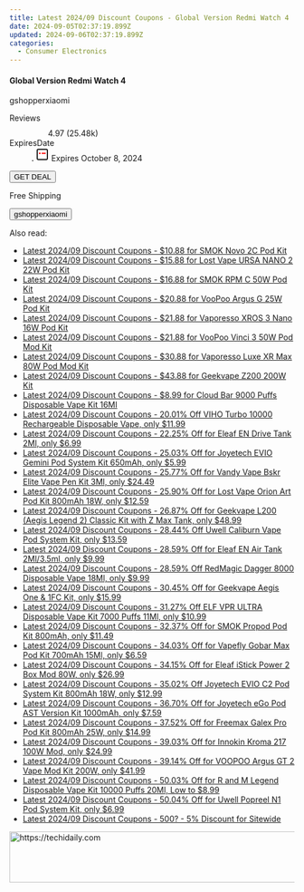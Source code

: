 ```yaml
---
title: Latest 2024/09 Discount Coupons - Global Version Redmi Watch 4
date: 2024-09-05T02:37:19.899Z
updated: 2024-09-06T02:37:19.899Z
categories:
  - Consumer Electronics
---
```



<div class="max-w-4xl mx-auto grid grid-cols-1 lg:max-w-5xl lg:gap-x-20 lg:grid-cols-2">
  <div class="relative p-3 col-start-1 row-start-1 flex flex-col-reverse rounded-lg bg-gradient-to-t from-black/75 via-black/0 sm:bg-none sm:row-start-2 sm:p-0 lg:row-start-1">
    <h4 class="mt-1 text-lg font-semibold text-white sm:text-slate-900 md:text-2xl dark:sm:text-white">Global Version Redmi Watch 4</h4>
    <p class="text-sm leading-4 font-medium text-white sm:text-slate-500 dark:sm:text-slate-400">gshopperxiaomi</p>
  </div>
  
  <div class="col-start-1 col-end-3 row-start-1 grid gap-4 sm:mb-6 sm:grid-cols-4 lg:col-start-2 lg:row-span-6 lg:row-end-6 lg:mb-0 lg:gap-6">
    
  </div>
  <dl class="row-start-2 mt-4 flex items-center text-xs font-medium sm:row-start-3 sm:mt-1 md:mt-2.5 lg:row-start-2">
    <dt class="sr-only">Reviews</dt>
    <dd class="flex items-center text-indigo-600 dark:text-indigo-400">
      <svg width="24" height="24" fill="none" aria-hidden="true" class="mr-1 stroke-current dark:stroke-indigo-500">
        <path d="m12 5 2 5h5l-4 4 2.103 5L12 16l-5.103 3L9 14l-4-4h5l2-5Z" stroke-width="2" stroke-linecap="round" stroke-linejoin="round" />
      </svg>
      <span>4.97 <span class="font-normal text-slate-400">(25.48k)</span></span>
    </dd>
    <dt class="sr-only">ExpiresDate</dt>
    <dd class="flex items-center">
      <svg width="2" height="2" aria-hidden="true" fill="currentColor" class="mx-3 text-slate-300">
        <circle cx="1" cy="1" r="1" />
      </svg>
      <svg width="24" height="24" viewBox="0 0 24 24" fill="none" stroke="currentColor" stroke-width="2">
        <rect x="3" y="3" width="18" height="18" rx="2" fill="#fff" />
        <path d="M6 10L18 10" stroke="red" stroke-width="2" fill="none" />
        <path d="M10 6L10 18" stroke="#fff" stroke-width="2" fill="none" />
      </svg>
      Expires October 8, 2024    </dd>
  </dl>
  <div class="col-start-1 row-start-3 mt-4 self-center sm:col-start-2 sm:row-span-2 sm:row-start-2 sm:mt-0 lg:col-start-1 lg:row-start-3 lg:row-end-4 lg:mt-6">
    <button type="button" onClick="javascript:window.open(decodeURIComponent('https%3A%2F%2Fwww.shareasale.com%2Fu.cfm%3Fd%3D1118128%26m%3D97331%26u%3D4338022'), '_blank');void(0);" class="rounded-lg bg-red-600 px-3 py-2 text-sm font-medium leading-6 text-white">GET DEAL</button>
  </div>
  <p class="col-start-1 mt-4 text-sm leading-6 sm:col-span-2 lg:col-span-1 lg:row-start-4 lg:mt-6 dark:text-slate-400">
  Free Shipping 
    <div>
      <button type="button" onClick="javascript:window.open(decodeURIComponent('https%3A%2F%2Fwww.shareasale.com%2Fu.cfm%3Fd%3D1118128%26m%3D97331%26u%3D4338022'), '_blank');void(0);" class="bg-green-600 text-white text-sm leading-6 font-medium py-2 px-3 rounded-lg">gshopperxiaomi</button>
    </div>
  </p>
</div>
<span class="atpl-alsoreadstyle">Also read:</span>
<div><ul>
<li><a href="https://coupons.techidaily.com/coupon-1087689-share-59344-sale/"><u>Latest 2024/09 Discount Coupons - $10.88 for SMOK Novo 2C Pod Kit</u></a></li>
<li><a href="https://coupons.techidaily.com/coupon-1088918-share-59344-sale/"><u>Latest 2024/09 Discount Coupons - $15.88 for Lost Vape URSA NANO 2 22W Pod Kit</u></a></li>
<li><a href="https://coupons.techidaily.com/coupon-1087683-share-59344-sale/"><u>Latest 2024/09 Discount Coupons - $16.88 for SMOK RPM C 50W Pod Kit</u></a></li>
<li><a href="https://coupons.techidaily.com/coupon-1087692-share-59344-sale/"><u>Latest 2024/09 Discount Coupons - $20.88 for VooPoo Argus G 25W Pod Kit</u></a></li>
<li><a href="https://coupons.techidaily.com/coupon-1087685-share-59344-sale/"><u>Latest 2024/09 Discount Coupons - $21.88 for Vaporesso XROS 3 Nano 16W Pod Kit</u></a></li>
<li><a href="https://coupons.techidaily.com/coupon-1087694-share-59344-sale/"><u>Latest 2024/09 Discount Coupons - $21.88 for VooPoo Vinci 3 50W Pod Mod Kit</u></a></li>
<li><a href="https://coupons.techidaily.com/coupon-1087682-share-59344-sale/"><u>Latest 2024/09 Discount Coupons - $30.88 for Vaporesso Luxe XR Max 80W Pod Mod Kit</u></a></li>
<li><a href="https://coupons.techidaily.com/coupon-1087690-share-59344-sale/"><u>Latest 2024/09 Discount Coupons - $43.88 for Geekvape Z200 200W Kit</u></a></li>
<li><a href="https://coupons.techidaily.com/coupon-1088662-share-90958-sale/"><u>Latest 2024/09 Discount Coupons - $8.99 for Cloud Bar 9000 Puffs Disposable Vape Kit 16Ml</u></a></li>
<li><a href="https://coupons.techidaily.com/coupon-1087677-share-90958-sale/"><u>Latest 2024/09 Discount Coupons - 20.01% Off VIHO Turbo 10000 Rechargeable Disposable Vape, only $11.99</u></a></li>
<li><a href="https://coupons.techidaily.com/coupon-1088908-share-90958-sale/"><u>Latest 2024/09 Discount Coupons - 22.25% Off for Eleaf EN Drive Tank 2Ml, only $6.99</u></a></li>
<li><a href="https://coupons.techidaily.com/coupon-1088907-share-90958-sale/"><u>Latest 2024/09 Discount Coupons - 25.03% Off for Joyetech EVIO Gemini Pod System Kit 650mAh, only $5.99</u></a></li>
<li><a href="https://coupons.techidaily.com/coupon-969310-share-90958-sale/"><u>Latest 2024/09 Discount Coupons - 25.77% Off for Vandy Vape Bskr Elite Vape Pen Kit 3Ml, only $24.49</u></a></li>
<li><a href="https://coupons.techidaily.com/coupon-948205-share-90958-sale/"><u>Latest 2024/09 Discount Coupons - 25.90% Off for Lost Vape Orion Art Pod Kit 800mAh 18W, only $12.59</u></a></li>
<li><a href="https://coupons.techidaily.com/coupon-968346-share-90958-sale/"><u>Latest 2024/09 Discount Coupons - 26.87% Off for Geekvape L200 (Aegis Legend 2) Classic Kit with Z Max Tank, only $48.99</u></a></li>
<li><a href="https://coupons.techidaily.com/coupon-702423-share-90958-sale/"><u>Latest 2024/09 Discount Coupons - 28.44% Off Uwell Caliburn Vape Pod System Kit, only $13.59</u></a></li>
<li><a href="https://coupons.techidaily.com/coupon-1088909-share-90958-sale/"><u>Latest 2024/09 Discount Coupons - 28.59% Off for Eleaf EN Air Tank 2Ml/3.5ml, only $9.99</u></a></li>
<li><a href="https://coupons.techidaily.com/coupon-1087678-share-90958-sale/"><u>Latest 2024/09 Discount Coupons - 28.59% Off RedMagic Dagger 8000 Disposable Vape 18Ml, only $9.99</u></a></li>
<li><a href="https://coupons.techidaily.com/coupon-864033-share-90958-sale/"><u>Latest 2024/09 Discount Coupons - 30.45% Off for Geekvape Aegis One & 1FC Kit, only $15.99</u></a></li>
<li><a href="https://coupons.techidaily.com/coupon-1087456-share-90958-sale/"><u>Latest 2024/09 Discount Coupons - 31.27% Off ELF VPR ULTRA Disposable Vape Kit 7000 Puffs 11Ml, only $10.99</u></a></li>
<li><a href="https://coupons.techidaily.com/coupon-980594-share-90958-sale/"><u>Latest 2024/09 Discount Coupons - 32.37% Off for SMOK Propod Pod Kit 800mAh, only $11.49</u></a></li>
<li><a href="https://coupons.techidaily.com/coupon-1003231-share-90958-sale/"><u>Latest 2024/09 Discount Coupons - 34.03% Off for Vapefly Gobar Max Pod Kit 700mAh 15Ml, only $6.59</u></a></li>
<li><a href="https://coupons.techidaily.com/coupon-894397-share-90958-sale/"><u>Latest 2024/09 Discount Coupons - 34.15% Off for Eleaf iStick Power 2 Box Mod 80W, only $26.99</u></a></li>
<li><a href="https://coupons.techidaily.com/coupon-939606-share-90958-sale/"><u>Latest 2024/09 Discount Coupons - 35.02% Off Joyetech EVIO C2 Pod System Kit 800mAh 18W, only $12.99</u></a></li>
<li><a href="https://coupons.techidaily.com/coupon-789445-share-90958-sale/"><u>Latest 2024/09 Discount Coupons - 36.70% Off for Joyetech eGo Pod AST Version Kit 1000mAh, only $7.59</u></a></li>
<li><a href="https://coupons.techidaily.com/coupon-1003685-share-90958-sale/"><u>Latest 2024/09 Discount Coupons - 37.52% Off for Freemax Galex Pro Pod Kit 800mAh 25W, only $14.99</u></a></li>
<li><a href="https://coupons.techidaily.com/coupon-872378-share-90958-sale/"><u>Latest 2024/09 Discount Coupons - 39.03% Off for Innokin Kroma 217 100W Mod, only $24.99</u></a></li>
<li><a href="https://coupons.techidaily.com/coupon-899033-share-90958-sale/"><u>Latest 2024/09 Discount Coupons - 39.14% Off for VOOPOO Argus GT 2 Vape Mod Kit 200W, only $41.99</u></a></li>
<li><a href="https://coupons.techidaily.com/coupon-997083-share-90958-sale/"><u>Latest 2024/09 Discount Coupons - 50.03% Off for R and M Legend Disposable Vape Kit 10000 Puffs 20Ml, Low to $8.99</u></a></li>
<li><a href="https://coupons.techidaily.com/coupon-883099-share-90958-sale/"><u>Latest 2024/09 Discount Coupons - 50.04% Off for Uwell Popreel N1 Pod System Kit, only $6.99</u></a></li>
<li><a href="https://coupons.techidaily.com/coupon-843488-share-77450-sale/"><u>Latest 2024/09 Discount Coupons - 500? - 5% Discount for Sitewide</u></a></li>
</ul></div>

<ins class="adsbygoogle"
      style="display:block"
      data-ad-client="ca-pub-7571918770474297"
      data-ad-slot="8358498916"
      data-ad-format="auto"
      data-full-width-responsive="true"></ins>
<!-- affiliate ads begin -->
<a href="https://appsumo.8odi.net/c/5597632/2137413/7443" target="_top" id="2137413">
  <img src="//a.impactradius-go.com/display-ad/7443-2137413" border="0" alt="https://techidaily.com" width="728" height="90"/>
</a>
<img height="0" width="0" src="https://appsumo.8odi.net/i/5597632/2137413/7443" style="position:absolute;visibility:hidden;" border="0" />
<!-- affiliate ads end -->
